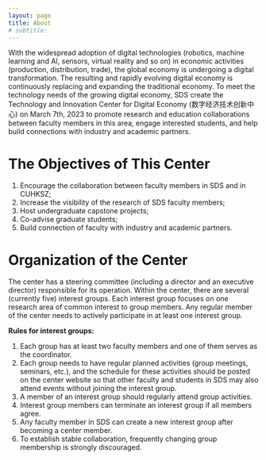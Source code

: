 ```yaml
---
layout: page
title: About
# subtitle: 
---
```

With the widespread adoption of digital technologies (robotics, machine learning and AI, sensors, virtual reality and so on) in economic activities (production, distribution, trade), the global economy is undergoing a digital transformation. The resulting and rapidly evolving digital economy is continuously replacing and expanding the traditional economy. To meet the technology needs of the growing digital economy, SDS create the Technology and Innovation Center for Digital Economy (数字经济技术创新中心) on March 7th, 2023 to promote research and education collaborations between faculty members in this area, engage interested students, and help build connections with industry and academic partners.

# The Objectives of This Center
<!-- list -->
1. Encourage the collaboration between faculty members in SDS and in CUHKSZ;
2. Increase the visibility of the research of SDS faculty members;
3. Host undergraduate capstone projects;
4. Co-advise graduate students;
5. Build connection of faculty with industry and academic partners.

# Organization of the Center
The center has a steering committee (including a director and an executive director) responsible for its operation. Within the center, there are several (currently five) interest groups. Each interest group focuses on one research area of common interest to group members. Any regular member of the center needs to actively participate in at least one interest group.

**Rules for interest groups:**
1. Each group has at least two faculty members and one of them serves as the coordinator.
2. Each group needs to have regular planned activities (group meetings, seminars, etc.), and the schedule for these activities should be posted on the center website so that other faculty and students in SDS may also attend events without joining the interest group.
3. A member of an interest group should regularly attend group activities.
4. Interest group members can terminate an interest group if all members agree.
5. Any faculty member in SDS can create a new interest group after becoming a center member.
6. To establish stable collaboration, frequently changing group membership is strongly discouraged.
